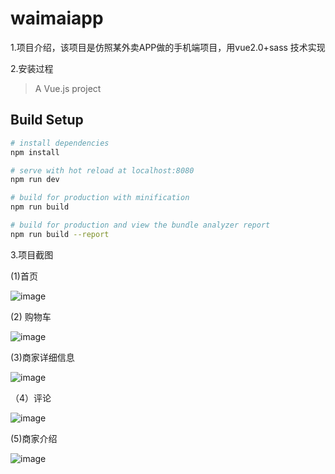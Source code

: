 # waimaiapp

1.项目介绍，该项目是仿照某外卖APP做的手机端项目，用vue2.0+sass 技术实现

2.安装过程

> A Vue.js project

## Build Setup

``` bash
# install dependencies
npm install

# serve with hot reload at localhost:8080
npm run dev

# build for production with minification
npm run build

# build for production and view the bundle analyzer report
npm run build --report
```
3.项目截图

(1)首页

![image](https://github.com/iosersUser/waimaiApp/blob/master/note_images/%E9%A6%96%E9%A1%B5.png)

(2) 购物车

![image](https://github.com/iosersUser/waimaiApp/blob/master/note_images/%E8%B4%AD%E7%89%A9%E8%BD%A6.png)

(3)商家详细信息

![image](https://github.com/iosersUser/waimaiApp/blob/master/note_images/%E5%95%86%E5%AE%B6%E8%AF%A6%E7%BB%86%E4%BF%A1%E6%81%AF.png)

（4）评论

![image](https://github.com/iosersUser/waimaiApp/blob/master/note_images/%E8%AF%84%E8%AE%BA.png)

(5)商家介绍

![image](https://github.com/iosersUser/waimaiApp/blob/master/note_images/%E5%95%86%E5%AE%B6%E4%BF%A1%E6%81%AF.png)
